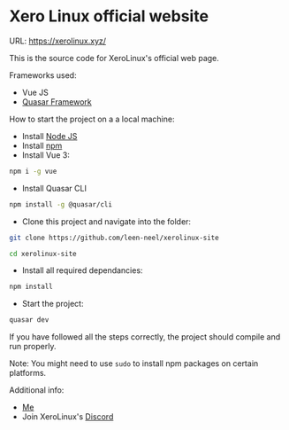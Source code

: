 # Xero Linux official website

URL: https://xerolinux.xyz/

This is the source code for XeroLinux's official web page.

Frameworks used:

- Vue JS
- [Quasar Framework](http://quasar.dev/)

How to start the project on a a local machine:

- Install [Node JS](https://nodejs.org/en/download/)
- Install [npm](https://docs.npmjs.com/downloading-and-installing-node-js-and-npm/)
- Install Vue 3:

```bash
npm i -g vue
```

- Install Quasar CLI

```bash
npm install -g @quasar/cli
```

- Clone this project and navigate into the folder:

```bash
git clone https://github.com/leen-neel/xerolinux-site

cd xerolinux-site
```

- Install all required dependancies:

```bash
npm install
```

- Start the project:

```bash
quasar dev
```

If you have followed all the steps correctly, the project should compile and run properly.

Note: You might need to use `sudo` to install npm packages on certain platforms.

Additional info:

- [Me](https://and249.codes/)
- Join XeroLinux's [Discord](https://discord.gg/Xg6T78ahtK)

